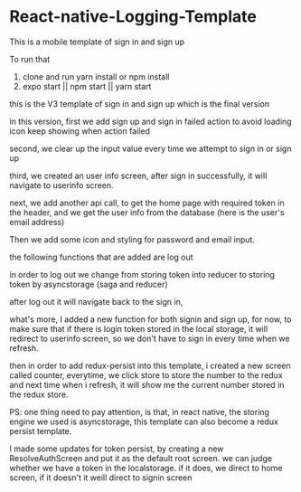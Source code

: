 # React-native-Logging-Template

This is a mobile template of sign in and sign up

To run that

1. clone and run yarn install or npm install
2. expo start || npm start || yarn start

this is the V3 template of sign in and sign up which is the final version

in this version, first we add sign up and sign in failed action to avoid loading icon keep showing when action failed

second, we clear up the input value every time we attempt to sign in or sign up

third, we created an user info screen, after sign in successfully, it will navigate to userinfo screen.

next, we add another api call, to get the home page with required token in the header, and we get the user info from the database (here is the user's email address)

Then we add some icon and styling for password and email input.

the following functions that are added are log out

in order to log out we change from storing token into reducer to storing token by asyncstorage (saga and reducer)

after log out it will navigate back to the sign in,

what's more, I added a new function for both signin and sign up, for now, to make sure that if there is login token stored in the local storage, it will redirect to userinfo screen, so we don't have to sign in every time when we refresh.

then in order to add redux-persist into this template, i created a new screen called counter, everytime, we click store to store the number to the redux and next time when i refresh, it will show me the current number stored in the redux store.

PS: one thing need to pay attention, is that, in react native, the storing engine we used is asyncstorage, this template can also become a redux persist template.

I made some updates for token persist, by creating a new ResolveAuthScreen and put it as the default root screen. we can judge whether we have a token in the localstorage. if it does, we direct to home screen, if it doesn't it weill direct to signin screen

